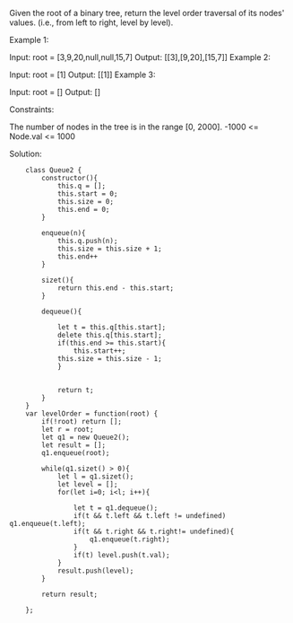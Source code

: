 Given the root of a binary tree, return the level order traversal of its nodes' values. (i.e., from left to right, level by level).

 

Example 1:


Input: root = [3,9,20,null,null,15,7]
Output: [[3],[9,20],[15,7]]
Example 2:

Input: root = [1]
Output: [[1]]
Example 3:

Input: root = []
Output: []
 

Constraints:

The number of nodes in the tree is in the range [0, 2000].
-1000 <= Node.val <= 1000


Solution: 


        class Queue2 {
            constructor(){
                this.q = [];
                this.start = 0;
                this.size = 0;
                this.end = 0;
            }
            
            enqueue(n){
                this.q.push(n);
                this.size = this.size + 1;
                this.end++
            }
            
            sizet(){
                return this.end - this.start;
            }
            
            dequeue(){
                
                let t = this.q[this.start];
                delete this.q[this.start];
                if(this.end >= this.start){
                    this.start++;
                this.size = this.size - 1;
                }
                
                
                return t;
            }
        }
        var levelOrder = function(root) {
            if(!root) return [];
            let r = root;
            let q1 = new Queue2();
            let result = [];
            q1.enqueue(root);
            
            while(q1.sizet() > 0){
                let l = q1.sizet();
                let level = [];
                for(let i=0; i<l; i++){
                    
                    let t = q1.dequeue();
                    if(t && t.left && t.left != undefined) q1.enqueue(t.left);
                    if(t && t.right && t.right!= undefined){
                        q1.enqueue(t.right);
                    } 
                    if(t) level.push(t.val);
                }
                result.push(level);
            }

            return result;
            
        };